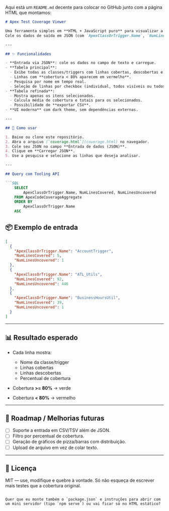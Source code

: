 Aqui está um `README.md` decente para colocar no GitHub junto com a página HTML que montamos:

````markdown
# Apex Test Coverage Viewer

Uma ferramenta simples em **HTML + JavaScript puro** para visualizar a cobertura de testes em classes e triggers Apex.  
Cole os dados de saída em JSON (com `ApexClassOrTrigger.Name`, `NumLinesCovered` e `NumLinesUncovered`) e veja a cobertura formatada em uma tabela interativa.

---

## ✨ Funcionalidades

- **Entrada via JSON**: cole os dados no campo de texto e carregue.
- **Tabela principal**:
  - Exibe todas as classes/triggers com linhas cobertas, descobertas e percentual de cobertura.
  - Linhas com **cobertura < 80% aparecem em vermelho**.
  - Pesquisa por nome em tempo real.
  - Seleção de linhas por checkbox (individual, todos visíveis ou todos).
- **Tabela refinada**:
  - Mostra apenas os itens selecionados.
  - Calcula média de cobertura e totais para os selecionados.
  - Possibilidade de **exportar CSV**.
- **UI moderna** com dark theme, sem dependências externas.

---

## 🚀 Como usar

1. Baixe ou clone este repositório.
2. Abra o arquivo [`coverage.html`](coverage.html) no navegador.
3. Cole seu JSON no campo **Entrada de dados (JSON)**.
4. Clique em **Carregar JSON**.
5. Use a pesquisa e selecione as linhas que deseja analisar.

---

## Query com Tooling API

```SQL
    SELECT 
        ApexClassOrTrigger.Name, NumLinesCovered, NumLinesUncovered 
    FROM ApexCodeCoverageAggregate 
    ORDER BY 
        ApexClassOrTrigger.Name 
    ASC

````

## 📦 Exemplo de entrada

```json
[
  {
    "ApexClassOrTrigger.Name": "AccountTrigger",
    "NumLinesCovered": 5,
    "NumLinesUncovered": 1
  },
  {
    "ApexClassOrTrigger.Name": "ATL_Utils",
    "NumLinesCovered": 92,
    "NumLinesUncovered": 446
  },
  {
    "ApexClassOrTrigger.Name": "BusinessHoursUtil",
    "NumLinesCovered": 39,
    "NumLinesUncovered": 1
  }
]
````

---

## 📊 Resultado esperado

* Cada linha mostra:

  * Nome da classe/trigger
  * Linhas cobertas
  * Linhas descobertas
  * Percentual de cobertura
* Cobertura **>= 80%** → verde
* Cobertura **< 80%** → vermelho

---

## 🔧 Roadmap / Melhorias futuras

* [ ] Suporte a entrada em CSV/TSV além de JSON.
* [ ] Filtro por percentual de cobertura.
* [ ] Geração de gráficos de pizza/barras com distribuição.
* [ ] Upload de arquivo em vez de colar texto.

---

## 📝 Licença

MIT — use, modifique e quebre à vontade. Só não esqueça de escrever mais testes que a cobertura original.

```

Quer que eu monte também o `package.json` e instruções para abrir com um mini servidor (tipo `npm serve`) ou vai ficar só no HTML estático?
```
